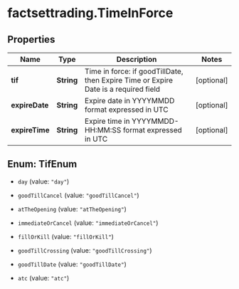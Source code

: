 # factsettrading.TimeInForce

## Properties

Name | Type | Description | Notes
------------ | ------------- | ------------- | -------------
**tif** | **String** | Time in force: if goodTillDate, then Expire Time or Expire Date is a required field | [optional] 
**expireDate** | **String** | Expire date in YYYYMMDD format expressed in UTC | [optional] 
**expireTime** | **String** | Expire time in YYYYMMDD-HH:MM:SS format expressed in UTC | [optional] 



## Enum: TifEnum


* `day` (value: `"day"`)

* `goodTillCancel` (value: `"goodTillCancel"`)

* `atTheOpening` (value: `"atTheOpening"`)

* `immediateOrCancel` (value: `"immediateOrCancel"`)

* `fillOrKill` (value: `"fillOrKill"`)

* `goodTillCrossing` (value: `"goodTillCrossing"`)

* `goodTillDate` (value: `"goodTillDate"`)

* `atc` (value: `"atc"`)




